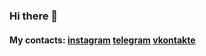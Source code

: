 ### Hi there 👋

#### My contacts: [instagram](https://www.instagram.com/sergey.verbin/)   [telegram](https://t.me/sergey_verbin/)   [vkontakte](https://vk.com/sergey.verbin)
